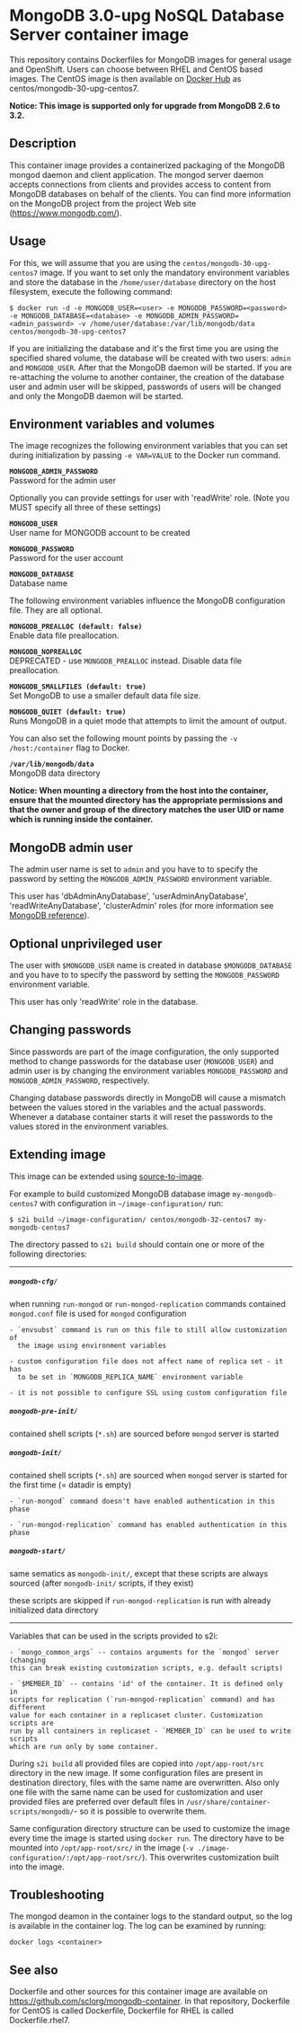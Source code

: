MongoDB 3.0-upg NoSQL Database Server container image
====================

This repository contains Dockerfiles for MongoDB images for general usage and OpenShift.
Users can choose between RHEL and CentOS based images.
The CentOS image is then available on [Docker Hub](https://hub.docker.com/r/centos/mongodb-30-upg-centos7/)
as centos/mongodb-30-upg-centos7.

**Notice: This image is supported only for upgrade from MongoDB 2.6 to 3.2.**

Description
-----------

This container image provides a containerized packaging of the MongoDB mongod daemon
and client application. The mongod server daemon accepts connections from clients
and provides access to content from MongoDB databases on behalf of the clients.
You can find more information on the MongoDB project from the project Web site
(https://www.mongodb.com/).


Usage
-----

For this, we will assume that you are using the `centos/mongodb-30-upg-centos7` image.
If you want to set only the mandatory environment variables and store the database
in the `/home/user/database` directory on the host filesystem, execute the following command:

```
$ docker run -d -e MONGODB_USER=<user> -e MONGODB_PASSWORD=<password> -e MONGODB_DATABASE=<database> -e MONGODB_ADMIN_PASSWORD=<admin_password> -v /home/user/database:/var/lib/mongodb/data centos/mongodb-30-upg-centos7
```

If you are initializing the database and it's the first time you are using the
specified shared volume, the database will be created with two users: `admin`
and `MONGODB_USER`. After that the MongoDB daemon will be started. If you are
re-attaching the volume to another container, the creation of the database
user and admin user will be skipped, passwords of users will be changed and
only the MongoDB daemon will be started.


Environment variables and volumes
---------------------------------

The image recognizes the following environment variables that you can set
during initialization by passing `-e VAR=VALUE` to the Docker run command.

**`MONGODB_ADMIN_PASSWORD`**  
       Password for the admin user


Optionally you can provide settings for user with 'readWrite' role.
(Note you MUST specify all three of these settings)

**`MONGODB_USER`**  
       User name for MONGODB account to be created

**`MONGODB_PASSWORD`**  
       Password for the user account

**`MONGODB_DATABASE`**  
       Database name



The following environment variables influence the MongoDB configuration file.
They are all optional.

**`MONGODB_PREALLOC (default: false)`**  
       Enable data file preallocation.

**`MONGODB_NOPREALLOC`**  
       DEPRECATED - use `MONGODB_PREALLOC` instead. Disable data file preallocation.

**`MONGODB_SMALLFILES (default: true)`**  
       Set MongoDB to use a smaller default data file size.

**`MONGODB_QUIET (default: true)`**  
       Runs MongoDB in a quiet mode that attempts to limit the amount of output.



You can also set the following mount points by passing the `-v
/host:/container` flag to Docker.

**`/var/lib/mongodb/data`**  
       MongoDB data directory


**Notice: When mounting a directory from the host into the container, ensure
that the mounted directory has the appropriate permissions and that the owner
and group of the directory matches the user UID or name which is running
inside the container.**


MongoDB admin user
---------------------------------

The admin user name is set to `admin` and you have to to specify the password by
setting the `MONGODB_ADMIN_PASSWORD` environment variable.

This user has 'dbAdminAnyDatabase', 'userAdminAnyDatabase',
'readWriteAnyDatabase', 'clusterAdmin' roles (for more information see
[MongoDB
reference](https://docs.mongodb.com/manual/reference/built-in-roles/)).


Optional unprivileged user
---------------------------------

The user with `$MONGODB_USER` name is created in database `$MONGODB_DATABASE`
and you have to to specify the password by setting the `MONGODB_PASSWORD`
environment variable.

This user has only 'readWrite' role in the database.


Changing passwords
---------------------------------

Since passwords are part of the image configuration, the only supported method
to change passwords for the database user (`MONGODB_USER`) and admin user is
by changing the environment variables `MONGODB_PASSWORD` and
`MONGODB_ADMIN_PASSWORD`, respectively.

Changing database passwords directly in MongoDB will cause a mismatch between
the values stored in the variables and the actual passwords. Whenever a
database container starts it will reset the passwords to the values stored in
the environment variables.


Extending image
---------------------------------

This image can be extended using
[source-to-image](https://github.com/openshift/source-to-image).

For example to build customized MongoDB database image `my-mongodb-centos7`
with configuration in `~/image-configuration/` run:

```
$ s2i build ~/image-configuration/ centos/mongodb-32-centos7 my-mongodb-centos7
```

The directory passed to `s2i build` should contain one or more of the
following directories:

----------------------------------------------

##### `mongodb-cfg/`

when running `run-mongod` or `run-mongod-replication` commands contained
`mongod.conf` file is used for `mongod` configuration

~~~~~
- `envsubst` command is run on this file to still allow customization of
  the image using environment variables

- custom configuration file does not affect name of replica set - it has
  to be set in `MONGODB_REPLICA_NAME` environment variable

- it is not possible to configure SSL using custom configuration file
~~~~~

##### `mongodb-pre-init/`

contained shell scripts (`*.sh`) are sourced before `mongod` server is
started

##### `mongodb-init/`

contained shell scripts (`*.sh`) are sourced when `mongod` server is
started for the first time (= datadir is empty)
~~~~~
- `run-mongod` command doesn't have enabled authentication in this phase

- `run-mongod-replication` command has enabled authentication in this phase
~~~~~

##### `mongodb-start/`

same sematics as `mongodb-init/`, except that these scripts are always sourced
(after `mongodb-init/` scripts, if they exist)

these scripts are skipped if `run-mongod-replication` is run with already
initialized data directory

----------------------------------------------

Variables that can be used in the scripts provided to s2i:

~~~~~
- `mongo_common_args` -- contains arguments for the `mongod` server (changing
this can break existing customization scripts, e.g. default scripts)

- `$MEMBER_ID` -- contains 'id' of the container. It is defined only in
scripts for replication (`run-mongod-replication` command) and has different
value for each container in a replicaset cluster. Customization scripts are
run by all containers in replicaset - `MEMBER_ID` can be used to write scripts
which are run only by some container.
~~~~~

During `s2i build` all provided files are copied into `/opt/app-root/src`
directory in the new image. If some configuration files are present in
destination directory, files with the same name are overwritten. Also only one
file with the same name can be used for customization and user provided files
are preferred over default files in `/usr/share/container-scripts/mongodb/`-
so it is possible to overwrite them.

Same configuration directory structure can be used to customize the image
every time the image is started using `docker run`. The directory have to be
mounted into `/opt/app-root/src/` in the image (`-v
./image-configuration/:/opt/app-root/src/`). This overwrites customization
built into the image.


Troubleshooting
---------------
The mongod deamon in the container logs to the standard output, so the log is available in the container log. The log can be examined by running:

    docker logs <container>


See also
--------
Dockerfile and other sources for this container image are available on
https://github.com/sclorg/mongodb-container.
In that repository, Dockerfile for CentOS is called Dockerfile, Dockerfile
for RHEL is called Dockerfile.rhel7.
